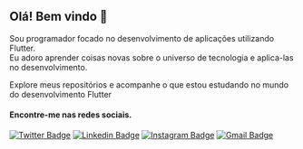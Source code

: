 
## Olá! Bem vindo 👋


Sou programador focado no desenvolvimento de aplicações utilizando Flutter.   
Eu adoro aprender coisas novas sobre o universo de tecnologia e aplica-las no desenvolvimento.   

Explore meus repositórios e acompanhe o que estou estudando no mundo do desenvolvimento Flutter

#### Encontre-me nas redes sociais.

[![Twitter Badge](https://img.shields.io/badge/-@NitoB__a-9d3be1?style=flat-square&labelColor=6a2799&logo=twitter&logoColor=white&link=https://twitter.com/NitoB_a)](https://twitter.com/NitoB_a)     [![Linkedin Badge](https://img.shields.io/badge/-Bruno%20Alves-9d3be1?style=flat-square&labelColor=6a2799&logo=Linkedin&logoColor=white&link=https://www.linkedin.com/in/bruno-santos-882173161)](https://www.linkedin.com/in/bruno-santos-882173161)     [![Instagram Badge](https://img.shields.io/badge/-@nito__b.a-9d3be1?style=flat-square&labelColor=6a2799&logo=Instagram&logoColor=white&link=https://instagram.com/nito_b.a)](https://instagram.com/nito_b.a)     [![Gmail Badge](https://img.shields.io/badge/-bruno.santos@ifpi.edu.br-9d3be1?style=flat-square&labelColor=6a2799&logo=Gmail&logoColor=white&link=mailto:bruno.santos@ifpi.edu.br)](bruno.santos@ifpi.edu.br)

